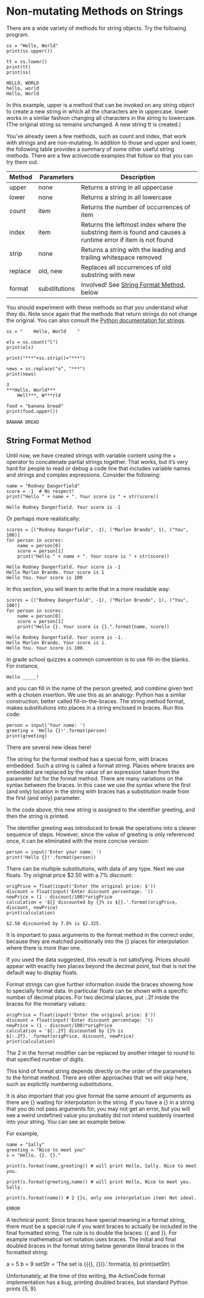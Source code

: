 # Non-mutating Methods on Strings

There are a wide variety of methods for string objects. Try the following program.
```
ss = "Hello, World"
print(ss.upper())

tt = ss.lower()
print(tt)
print(ss)

HELLO, WORLD
hello, world
Hello, World
```
In this example, upper is a method that can be invoked on any string object to create a new string in which all the characters are in uppercase. lower works in a similar fashion changing all characters in the string to lowercase. (The original string ss remains unchanged. A new string tt is created.)

You’ve already seen a few methods, such as count and index, that work with strings and are non-mutating. In addition to those and upper and lower, the following table provides a summary of some other useful string methods. There are a few activecode examples that follow so that you can try them out.

| Method | Parameters | Description |
|--|--|--|
| upper | none | Returns a string in all uppercase |
| lower | none | Returns a string in all lowercase |
| count | item | Returns the number of occurrences of item |
| index | item | Returns the leftmost index where the substring item is found and causes a runtime error if item is not found |
| strip | none | Returns a string with the leading and trailing whitespace removed |
| replace | old, new | Replaces all occurrences of old substring with new |
| format | substitutions | Involved! See [String Format Method](https://fopp.umsi.education/books/published/fopp/TransformingSequences/NonmutatingMethodsonStrings.html#format-strings), below

You should experiment with these methods so that you understand what they do. Note once again that the methods that return strings do not change the original. You can also consult the [Python documentation for strings](http://docs.python.org/3/library/stdtypes.html#string-methods).

```
ss = "    Hello, World    "

els = ss.count("l")
print(els)

print("***"+ss.strip()+"***")

news = ss.replace("o", "***")
print(news)

3
***Hello, World***
    Hell***, W***rld  
```

```
food = "banana bread"
print(food.upper())

BANANA BREAD
```
## String Format Method

Until now, we have created strings with variable content using the + operator to concatenate partial strings together. That works, but it’s very hard for people to read or debug a code line that includes variable names and strings and complex expressions. Consider the following:
```
name = "Rodney Dangerfield"
score = -1  # No respect!
print("Hello " + name + ". Your score is " + str(score))

Hello Rodney Dangerfield. Your score is -1
```
Or perhaps more realistically:
```
scores = [("Rodney Dangerfield", -1), ("Marlon Brando", 1), ("You", 100)]
for person in scores:
    name = person[0]
    score = person[1]
    print("Hello " + name + ". Your score is " + str(score))
    
Hello Rodney Dangerfield. Your score is -1
Hello Marlon Brando. Your score is 1
Hello You. Your score is 100
```
In this section, you will learn to write that in a more readable way:
```
scores = [("Rodney Dangerfield", -1), ("Marlon Brando", 1), ("You", 100)]
for person in scores:
    name = person[0]
    score = person[1]
    print("Hello {}. Your score is {}.".format(name, score))
    
Hello Rodney Dangerfield. Your score is -1.
Hello Marlon Brando. Your score is 1.
Hello You. Your score is 100.
```

In grade school quizzes a common convention is to use fill-in-the blanks. For instance,

    Hello _____!

and you can fill in the name of the person greeted, and combine given text with a chosen insertion. We use this as an analogy: Python has a similar construction, better called fill-in-the-braces. The string method format, makes substitutions into places in a string enclosed in braces. Run this code:
```
person = input('Your name: ')
greeting = 'Hello {}!'.format(person)
print(greeting)
```

There are several new ideas here!

The string for the format method has a special form, with braces embedded. Such a string is called a format string. Places where braces are embedded are replaced by the value of an expression taken from the parameter list for the format method. There are many variations on the syntax between the braces. In this case we use the syntax where the first (and only) location in the string with braces has a substitution made from the first (and only) parameter.

In the code above, this new string is assigned to the identifier greeting, and then the string is printed.

The identifier greeting was introduced to break the operations into a clearer sequence of steps. However, since the value of greeting is only referenced once, it can be eliminated with the more concise version:
```
person = input('Enter your name: ')
print('Hello {}!'.format(person))
```
There can be multiple substitutions, with data of any type. Next we use floats. Try original price $2.50 with a 7% discount:
```
origPrice = float(input('Enter the original price: $'))
discount = float(input('Enter discount percentage: '))
newPrice = (1 - discount/100)*origPrice
calculation = '${} discounted by {}% is ${}.'.format(origPrice, discount, newPrice)
print(calculation)

$2.50 discounted by 7.0% is $2.325.
```
It is important to pass arguments to the format method in the correct order, because they are matched positionally into the {} places for interpolation where there is more than one.

If you used the data suggested, this result is not satisfying. Prices should appear with exactly two places beyond the decimal point, but that is not the default way to display floats.

Format strings can give further information inside the braces showing how to specially format data. In particular floats can be shown with a specific number of decimal places. For two decimal places, put :.2f inside the braces for the monetary values:
```
origPrice = float(input('Enter the original price: $'))
discount = float(input('Enter discount percentage: '))
newPrice = (1 - discount/100)*origPrice
calculation = '${:.2f} discounted by {}% is ${:.2f}.'.format(origPrice, discount, newPrice)
print(calculation)
```
The 2 in the format modifier can be replaced by another integer to round to that specified number of digits.

This kind of format string depends directly on the order of the parameters to the format method. There are other approaches that we will skip here, such as explicitly numbering substitutions.

It is also important that you give format the same amount of arguments as there are {} waiting for interpolation in the string. If you have a {} in a string that you do not pass arguments for, you may not get an error, but you will see a weird undefined value you probably did not intend suddenly inserted into your string. You can see an example below.

For example,
```
name = "Sally"
greeting = "Nice to meet you"
s = "Hello, {}. {}."

print(s.format(name,greeting)) # will print Hello, Sally. Nice to meet you.

print(s.format(greeting,name)) # will print Hello, Nice to meet you. Sally.

print(s.format(name)) # 2 {}s, only one interpolation item! Not ideal.

ERROR
```

A technical point: Since braces have special meaning in a format string, there must be a special rule if you want braces to actually be included in the final formatted string. The rule is to double the braces: {​{ and }​}. For example mathematical set notation uses braces. The initial and final doubled braces in the format string below generate literal braces in the formatted string:

a = 5
b = 9
setStr = 'The set is {​{​{}, {}​}​}.'.format(a, b)
print(setStr)

Unfortunately, at the time of this writing, the ActiveCode format implementation has a bug, printing doubled braces, but standard Python prints {5, 9}.
